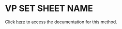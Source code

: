 <!---->
# VP SET SHEET NAME

Click [here](https://developer.4d.com/docs/ViewPro/commands/vp-set-sheet-name) to access the documentation for this method.

